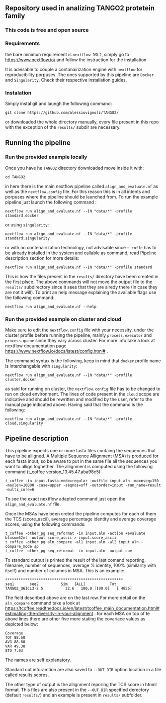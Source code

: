 ## Repository used in analizing TANGO2 protetein family
### This code is free and open source

### Requirements

the bare minimun requirement is `nextflow DSL2`, simply  go to https://www.nextflow.io/ and follow the instruction for the installation.

It is advisable to couple a contanairization engine with `nextflow` for reproducibility porpuses. The ones supported  by this pipeline are `Docker` and `Singularity`.
Check their respective installation guides.


### Instalation

Simply instal git and laungh the following command:
```
git clone https://github.com/alessiovignoli/TANGO2/
```
or downloaded the whole directory manually, every file present in this repo with the exception of the `results/` subdir are necessary.


## Running the pipeline
### Run the provided example locally

Once you have he `TANGO2` directory downloaded move inside it with:
```
cd TANGO2
```
in here there is the main nextflow pipeline called `align_and_evaluate.nf` as well as the `nextflow.config` file. For this reason this is in all intents and porpuses where the pipeline should be launched from. To run the example pipeline just launch the following command :
```
nextflow run align_and_evaluate.nf --IN "data/*" -profile standard,docker
```
or using `singularity`:
```
nextflow run align_and_evaluate.nf --IN "data/*" -profile standard,singularity
```
or with no contenairization technology, not advisable since `t_coffe` has to be already installed in the system and callable as command, read  Pipeline description section for more details:
```
nextflow run align_and_evaluate.nf --IN "data/*" -profile standard
```
This is how the files present in the `results/` directory have been created in the first plsce. The above commands will not move the output file to the `results/` subdirectory since it sees that they are alredy there (In case they are not it will).
To print an help message explaining the available flags use the following command:
```
nextflow run align_and_evaluate.nf --help
```

### Run the provided example on cluster and cloud

Make sure to edit the `nextflow.config` file with your necessity, under the cluster profile before running the pipeline, mainly `process.executor` and `process.queue` since they vary across cluster. For more info take a look at nextflow documentation page https://www.nextflow.io/docs/latest/config.html# .

The command syntax is the following, keep in mind that `docker` profile name is interchangable with `singularity`:
```
nextflow run align_and_evaluate.nf --IN "data/*" -profile cluster,docker
```

as said for running on cluster, the `nextflow.config` file has to be changed to run on cloud environment. The lines of code present in the `cloud` scope are indicative and should be rewritten and modified by the user, refer to the manual page indicated above.
Having said that the command is the following:
```
nextflow run align_and_evaluate.nf --IN "data/*" -profile cloud,singularity
```


## Pipeline description

This pipeline expects one or more fasta files containg the sequences that have to be alligned. A Multiple Sequence Allignment (MSA) is produced for each fasta input; so be aware to put in the same file all the sequences you want to allign toghether. 
The allignment is computed using the following command (t_coffee version_13.45.47.aba98c5):
```
t_coffee -in input.fasta-mode=regular -outfile input.aln -maxnseq=150 -maxlen=10000 -case=upper -seqnos=off -outorder=input -run_name=result -multi_core=6
```
To see the exact nextflow adapted command just open the `align_and_evaluate.nf` file. 

Once the MSAs have been creted the pipeline computes for each of them the TCS (score_ascii), average percentage identity  and average coverage scores, using the following commands:
```
t_coffee -other_pg seq_reformat -in input.aln -action +evaluate blosum62mt -output score_ascii > input.score_ascii
t_coffee -other_pg aln_compare -al1 input.aln -al2 input.aln -compare_mode sp
t_coffee -other_pg seq_reformat -in input.aln -output cov 
```

To standard output is printed the result of the last comand reporting, filename, number of sequences, average % identity, 100% (similarity with itself) and number of columns in MSA. This is an example:
```
*****************************************************
seq1       seq2          Sim   [ALL]           Tot  
TANGO2_Q6ICL3-2 5          32.6   100.0 [100.0]   [ 4856]
```
The field described above are on the last row. For more detail on the `aln_compare` command take a look at https://tcoffee.readthedocs.io/en/latest/tcoffee_main_documentation.html#estimating-the-diversity-in-your-alignment . for each MSA on top of te above lines there are other five more stating the covariace values as depicted below:
```
Coverage
TOT 88.60
AVG 88.60
VAR 49.38
STD 7.03
```
The names are self explanatory.

Standard out inforamtion are also saved to `--OUT_DIR` option location in a file called results.scores.

The other type of output is the allignment reporing the TCS score in htnml format. This files are also present in the `--OUT_DIR` specified derectory (default `results/`) and an example is present in `results/` subfolder.

